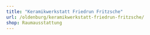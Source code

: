 ```yaml
---
title: "Keramikwerkstatt Friedrun Fritzsche"
url: /oldenburg/keramikwerkstatt-friedrun-fritzsche/
shop: Raumausstattung
---
```

